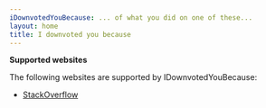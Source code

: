 ```yaml
---
iDownvotedYouBecause: ... of what you did on one of these...
layout: home
title: I downvoted you because
---
```

**Supported websites**

The following websites are supported by IDownvotedYouBecause:
* [StackOverflow](so)
